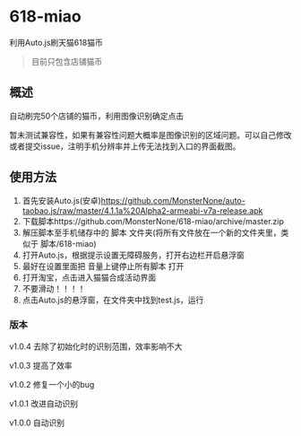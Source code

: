 # 618-miao
利用Auto.js刷天猫618猫币
> 目前只包含店铺猫币

## 概述
自动刷完50个店铺的猫币，利用图像识别确定点击

暂未测试兼容性，如果有兼容性问题大概率是图像识别的区域问题。可以自己修改或者提交issue，注明手机分辨率并上传无法找到入口的界面截图。

## 使用方法
1. 首先安装Auto.js(安卓)https://github.com/MonsterNone/auto-taobao.js/raw/master/4.1.1a%20Alpha2-armeabi-v7a-release.apk
2. 下载脚本https://github.com/MonsterNone/618-miao/archive/master.zip
3. 解压脚本至手机储存中的 脚本 文件夹(将所有文件放在一个新的文件夹里，类似于 脚本/618-miao)
4. 打开Auto.js，根据提示设置无障碍服务，打开右边栏开启悬浮窗
5. 最好在设置里面把 音量上键停止所有脚本 打开
6. 打开淘宝，点击进入猫猫合成活动界面
7. 不要滑动！！！！
8. 点击Auto.js的悬浮窗，在文件夹中找到test.js，运行

### 版本
v1.0.4 去除了初始化时的识别范围，效率影响不大

v1.0.3 提高了效率

v1.0.2 修复一个小的bug

v1.0.1 改进自动识别

v1.0.0 自动识别

